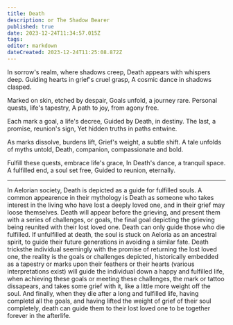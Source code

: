 ```yaml
---
title: Death
description: or The Shadow Bearer
published: true
date: 2023-12-24T11:34:57.015Z
tags: 
editor: markdown
dateCreated: 2023-12-24T11:25:08.872Z
---
```


In sorrow's realm, where shadows creep,
Death appears with whispers deep.
Guiding hearts in grief's cruel grasp,
A cosmic dance in shadows clasped.

Marked on skin, etched by despair,
Goals unfold, a journey rare.
Personal quests, life's tapestry,
A path to joy, from agony free.

Each mark a goal, a life's decree,
Guided by Death, in destiny.
The last, a promise, reunion's sign,
Yet hidden truths in paths entwine.

As marks dissolve, burdens lift,
Grief's weight, a subtle shift.
A tale unfolds of myths untold,
Death, companion, compassionate and bold.

Fulfill these quests, embrace life's grace,
In Death's dance, a tranquil space.
A fulfilled end, a soul set free,
Guided to reunion, eternally.

---

In Aelorian society, Death is depicted as a guide for fulfilled souls. A common appearence in their mythology is Death as someone who takes interest in the living who have lost a deeply loved one, and in their grief may loose themselves. Death will appear before the grieving, and present them with a series of challenges, or goals, the final goal depicting the grieving being reunited with their lost loved one. Death can only guide those who die fulfilled. If unfulfilled at death, the soul is stuck on Aeloria as an ancestral spirit, to guide their future generations in avoiding a similar fate. Death tricksthe individual seemingly with the promise of returning the lost loved one, the reality is the goals or challenges depicted, historically embedded as a tapestry or marks upon their feathers or their hearts (various interpretations exist) will guide the individual down a happy and fulfilled life, when achieving these goals or meeting these challenges, the mark or tattoo dissapears, and takes some grief with it, like a little more weight off the soul. And finally, when they die after a long and fulfilled life, having completd all the goals, and having lifted the weight of grief of their soul completely, death can guide them to their lost loved one to be together forever in the afterlife.